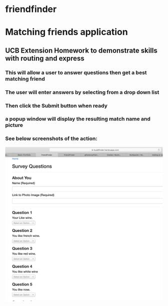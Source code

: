 # friendfinder 
# Matching friends application
## UCB Extension Homework to demonstrate skills with routing and express
### This will allow a user to answer questions then get a best matching friend
### The user will enter answers by selecting from a drop down list
### Then click the Submit button when ready
### a popup window will display the resulting match name and picture
### See below screenshots of the action:
![GitHub Logo](./friendfinder.png)
